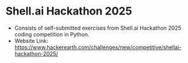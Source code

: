 # Shell.ai Hackathon 2025

- Consists of self-submitted exercises from Shell.ai Hackathon 2025 coding competition in Python.
- Website Link: https://www.hackerearth.com/challenges/new/competitive/shellai-hackathon-2025/
